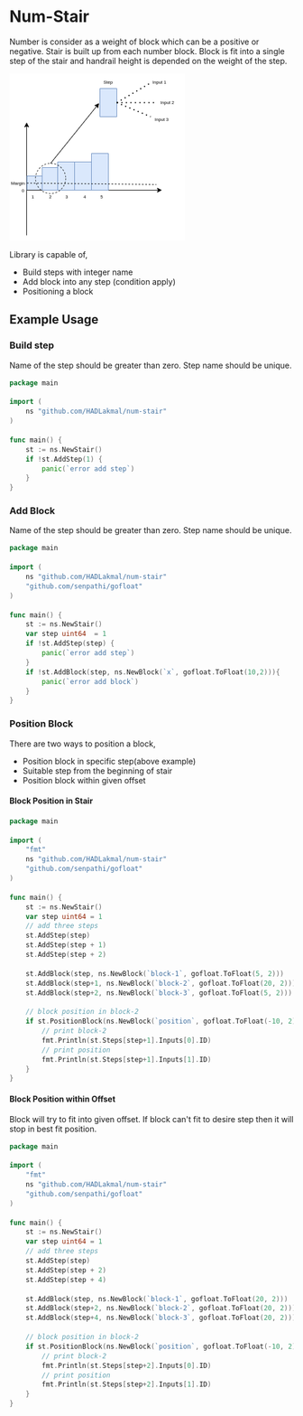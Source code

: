 # Num-Stair
Number is consider as a weight of block which can be a positive or negative. 
Stair is built up from each number block. Block is fit into a single step of the stair
and handrail height is depended on the weight of the step. 

![Overview](/doc/overview.png)

Library is capable of,
* Build steps with integer name
* Add block into any step (condition apply)
* Positioning a block

## Example Usage
### Build step
Name of the step should be greater than zero. Step name should be unique.
```go
package main

import (
	ns "github.com/HADLakmal/num-stair"
)

func main() {
	st := ns.NewStair()
	if !st.AddStep(1) {
		panic(`error add step`)
	}
}
```

### Add Block
Name of the step should be greater than zero. Step name should be unique.

```go
package main

import (
	ns "github.com/HADLakmal/num-stair"
	"github.com/senpathi/gofloat"
)

func main() {
	st := ns.NewStair()
	var step uint64  = 1
	if !st.AddStep(step) {
		panic(`error add step`)
	}
	if !st.AddBlock(step, ns.NewBlock(`x`, gofloat.ToFloat(10,2))){
		panic(`error add block`)
    }
}
```


### Position Block
There are two ways to position a block,
* Position block in specific step(above example)
* Suitable step from the beginning of stair
* Position block within given offset

#### Block Position in Stair

```go
package main

import (
	"fmt"
	ns "github.com/HADLakmal/num-stair"
	"github.com/senpathi/gofloat"
)

func main() {
	st := ns.NewStair()
	var step uint64 = 1
	// add three steps
	st.AddStep(step)
	st.AddStep(step + 1)
	st.AddStep(step + 2)

	st.AddBlock(step, ns.NewBlock(`block-1`, gofloat.ToFloat(5, 2)))
	st.AddBlock(step+1, ns.NewBlock(`block-2`, gofloat.ToFloat(20, 2)))
	st.AddBlock(step+2, ns.NewBlock(`block-3`, gofloat.ToFloat(5, 2)))

	// block position in block-2
	if st.PositionBlock(ns.NewBlock(`position`, gofloat.ToFloat(-10, 2))) {
		// print block-2
		fmt.Println(st.Steps[step+1].Inputs[0].ID)
		// print position
		fmt.Println(st.Steps[step+1].Inputs[1].ID)
	}
}
```

#### Block Position within Offset
Block will try to fit into given offset. If block can't fit to desire step then it will stop in best fit position. 
```go
package main

import (
	"fmt"
	ns "github.com/HADLakmal/num-stair"
	"github.com/senpathi/gofloat"
)

func main() {
	st := ns.NewStair()
	var step uint64 = 1
	// add three steps
	st.AddStep(step)
	st.AddStep(step + 2)
	st.AddStep(step + 4)

	st.AddBlock(step, ns.NewBlock(`block-1`, gofloat.ToFloat(20, 2)))
	st.AddBlock(step+2, ns.NewBlock(`block-2`, gofloat.ToFloat(20, 2)))
	st.AddBlock(step+4, ns.NewBlock(`block-3`, gofloat.ToFloat(20, 2)))

	// block position in block-2
	if st.PositionBlock(ns.NewBlock(`position`, gofloat.ToFloat(-10, 2)),ns.Offset(3)) {
		// print block-2
		fmt.Println(st.Steps[step+2].Inputs[0].ID)
		// print position
		fmt.Println(st.Steps[step+2].Inputs[1].ID)
	}
}
```